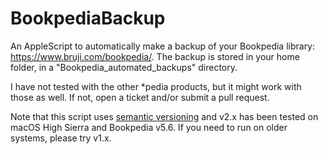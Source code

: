 # BookpediaBackup
An AppleScript to automatically make a backup of your Bookpedia library: https://www.bruji.com/bookpedia/. 
The backup is stored in your home folder, in a "Bookpedia_automated_backups" directory.

I have not tested with the other *pedia products, but it might work with those as well. If not, open a ticket and/or submit a pull request.

Note that this script uses [semantic versioning](http://www.semver.org) and v2.x has been tested on macOS High Sierra and Bookpedia v5.6. If you need to run on older systems, please try v1.x.
